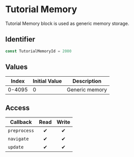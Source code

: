 # Tutorial Memory

Tutorial Memory block is used as generic memory storage.

## Identifier

```ts
const TutorialMemoryId = 2000
```

## Values

| Index  | Initial Value | Description    |
| ------ | ------------- | -------------- |
| 0-4095 | 0             | Generic memory |

## Access

| Callback     | Read | Write |
| ------------ | :--: | :---: |
| `preprocess` |  ✔   |   ✔   |
| `navigate`   |  ✔   |   ✔   |
| `update`     |  ✔   |   ✔   |
